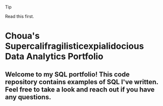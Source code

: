 > [!TIP]
> Read this first. 

# Choua's Supercalifragilisticexpialidocious Data Analytics Portfolio
## Welcome to my SQL portfolio! This code repository contains examples of SQL I've written. Feel free to take a look and reach out if you have any questions.
